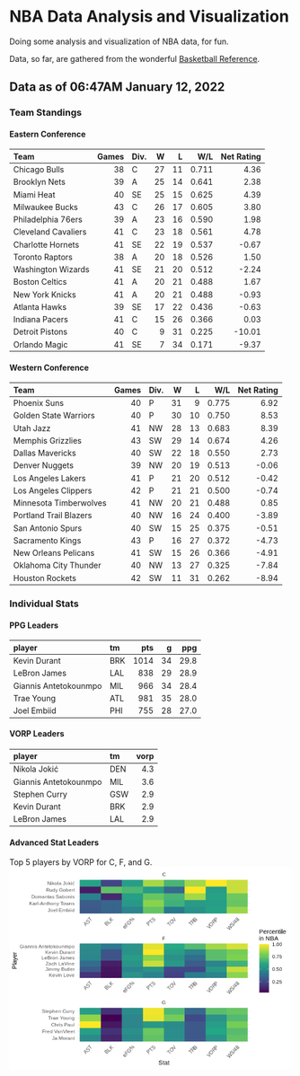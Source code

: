 # NBA Data Analysis and Visualization

Doing some analysis and visualization of NBA data, for fun.

Data, so far, are gathered from the wonderful [Basketball
Reference](https://www.basketball-reference.com/).

## Data as of 06:47AM January 12, 2022

### Team Standings

#### Eastern Conference

| Team                | Games | Div. |  W |  L |   W/L | Net Rating |
| :------------------ | ----: | :--- | -: | -: | ----: | ---------: |
| Chicago Bulls       |    38 | C    | 27 | 11 | 0.711 |       4.36 |
| Brooklyn Nets       |    39 | A    | 25 | 14 | 0.641 |       2.38 |
| Miami Heat          |    40 | SE   | 25 | 15 | 0.625 |       4.39 |
| Milwaukee Bucks     |    43 | C    | 26 | 17 | 0.605 |       3.80 |
| Philadelphia 76ers  |    39 | A    | 23 | 16 | 0.590 |       1.98 |
| Cleveland Cavaliers |    41 | C    | 23 | 18 | 0.561 |       4.78 |
| Charlotte Hornets   |    41 | SE   | 22 | 19 | 0.537 |     \-0.67 |
| Toronto Raptors     |    38 | A    | 20 | 18 | 0.526 |       1.50 |
| Washington Wizards  |    41 | SE   | 21 | 20 | 0.512 |     \-2.24 |
| Boston Celtics      |    41 | A    | 20 | 21 | 0.488 |       1.67 |
| New York Knicks     |    41 | A    | 20 | 21 | 0.488 |     \-0.93 |
| Atlanta Hawks       |    39 | SE   | 17 | 22 | 0.436 |     \-0.63 |
| Indiana Pacers      |    41 | C    | 15 | 26 | 0.366 |       0.03 |
| Detroit Pistons     |    40 | C    |  9 | 31 | 0.225 |    \-10.01 |
| Orlando Magic       |    41 | SE   |  7 | 34 | 0.171 |     \-9.37 |

#### Western Conference

| Team                   | Games | Div. |  W |  L |   W/L | Net Rating |
| :--------------------- | ----: | :--- | -: | -: | ----: | ---------: |
| Phoenix Suns           |    40 | P    | 31 |  9 | 0.775 |       6.92 |
| Golden State Warriors  |    40 | P    | 30 | 10 | 0.750 |       8.53 |
| Utah Jazz              |    41 | NW   | 28 | 13 | 0.683 |       8.39 |
| Memphis Grizzlies      |    43 | SW   | 29 | 14 | 0.674 |       4.26 |
| Dallas Mavericks       |    40 | SW   | 22 | 18 | 0.550 |       2.73 |
| Denver Nuggets         |    39 | NW   | 20 | 19 | 0.513 |     \-0.06 |
| Los Angeles Lakers     |    41 | P    | 21 | 20 | 0.512 |     \-0.42 |
| Los Angeles Clippers   |    42 | P    | 21 | 21 | 0.500 |     \-0.74 |
| Minnesota Timberwolves |    41 | NW   | 20 | 21 | 0.488 |       0.85 |
| Portland Trail Blazers |    40 | NW   | 16 | 24 | 0.400 |     \-3.89 |
| San Antonio Spurs      |    40 | SW   | 15 | 25 | 0.375 |     \-0.51 |
| Sacramento Kings       |    43 | P    | 16 | 27 | 0.372 |     \-4.73 |
| New Orleans Pelicans   |    41 | SW   | 15 | 26 | 0.366 |     \-4.91 |
| Oklahoma City Thunder  |    40 | NW   | 13 | 27 | 0.325 |     \-7.84 |
| Houston Rockets        |    42 | SW   | 11 | 31 | 0.262 |     \-8.94 |

### Individual Stats

#### PPG Leaders

| player                | tm  |  pts |  g |  ppg |
| :-------------------- | :-- | ---: | -: | ---: |
| Kevin Durant          | BRK | 1014 | 34 | 29.8 |
| LeBron James          | LAL |  838 | 29 | 28.9 |
| Giannis Antetokounmpo | MIL |  966 | 34 | 28.4 |
| Trae Young            | ATL |  981 | 35 | 28.0 |
| Joel Embiid           | PHI |  755 | 28 | 27.0 |

#### VORP Leaders

| player                | tm  | vorp |
| :-------------------- | :-- | ---: |
| Nikola Jokić          | DEN |  4.3 |
| Giannis Antetokounmpo | MIL |  3.6 |
| Stephen Curry         | GSW |  2.9 |
| Kevin Durant          | BRK |  2.9 |
| LeBron James          | LAL |  2.9 |

#### Advanced Stat Leaders

Top 5 players by VORP for C, F, and G.
![](README_files/figure-gfm/README-unnamed-chunk-7-1.png)<!-- -->
